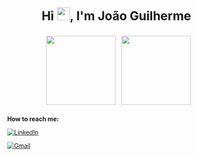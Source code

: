 <h1 align="center">Hi <img src="https://raw.githubusercontent.com/kaueMarques/kaueMarques/master/hi.gif" width="30px" height="30px">, I'm João Guilherme</h1>

<p align="center">
  <img height="160em" style="margin: 10px" src="https://github-readme-stats.vercel.app/api?username=joaoguibc&show_icons=true&theme=nord">
  <img height="160em" src="https://github-readme-stats.vercel.app/api/top-langs/?username=joaoguibc&layout=compact&langs_count=6&theme=nord">
</p>

<strong>How to reach me:</strong>

<p align="left">
  <a href="https://www.linkedin.com/in/jo%C3%A3o-guilherme-da-rocha-696124206/" alt="Linkedin" target="_blank">
  <img alt="LinkedIn" src="https://img.shields.io/badge/linkedin-%230077B5.svg?&style=for-the-badge&logo=linkedin&logoColor=white"/></a>
</p>

<p align="left">
  <a href="mailto:joaoguibc@gmail.com" alt="Gmail" target="_blank">
  <img alt="Gmail" src="https://img.shields.io/badge/Gmail-D14836?style=for-the-badge&logo=gmail&logoColor=white" /></a>
</p>

